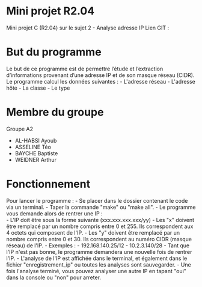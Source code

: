 # Mini projet R2.04

Mini projet C (R2.04) sur le sujet 2 - Analyse adresse IP 
Lien GIT :

# But du programme

 Le but de ce programme est de permettre l’étude et l’extraction d’informations 
 provenant d’une adresse IP et de son masque réseau (CIDR).
 Le programme calcul les données suivantes : 
    - L'adresse réseau
    - L'adresse hôte
    - La classe 
    - Le type

# Membre du groupe
Groupe A2 
 - AL-HABSI Ayoub
 - ASSELINE Téo
 - BAYCHE Baptiste
 - WEIDNER Arthur

 # Fonctionnement 

Pour lancer le programme : 
    - Se placer dans le dossier contenant le code via un terminal.
    - Taper la commande "make" ou "make all".
    - Le programme vous demande alors de rentrer une IP :  
        - L'IP doit être sous la forme suivante (xxx.xxx.xxx.xxx/yy)
        - Les "x" doivent être remplacé par un nombre compris entre 0 et 255.
          Ils correspondent aux 4 octets qui composent de l'IP.
        - Les  "y" doivent être remplacé par un nombre compris entre 0 et 30.
          Ils correspondent au numéro CIDR (masque réseau) de l'IP.
        - Exemples : 
            - 192.168.140.25/12
            - 10.2.3.140/28
        - Tant que l'IP n'est pas bonne, le programme demandera une nouvelle fois 
          de rentrer l'IP.
    - L'analyse de l'IP est affichée dans le terminal, et également dans le fichier "enregistrement_ip" ou toutes les analyses sont sauvegarder.
    - Une fois l'analyse terminé, vous pouvez analyser une autre IP en tapant "oui" dans la console ou "non" pour arreter.
        



